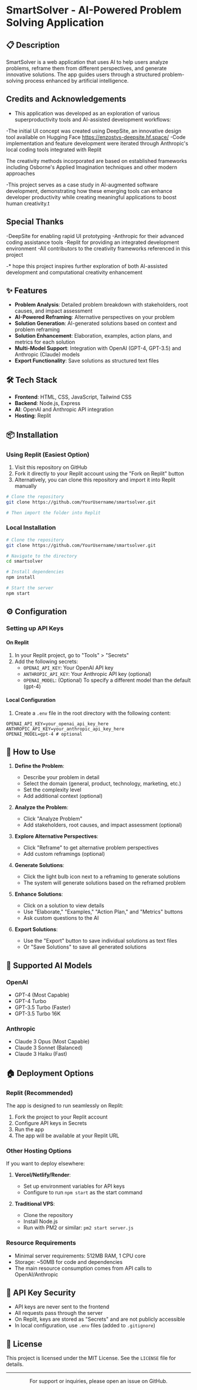 # SmartSolver - AI-Powered Problem Solving Application


## 📋 Description

SmartSolver is a web application that uses AI to help users analyze problems, reframe them from different perspectives, and generate innovative solutions. The app guides users through a structured problem-solving process enhanced by artificial intelligence. 

## Credits and Acknowledgements

- This application was developed as an exploration of various superproductivity tools and AI-assisted development workflows:

-The initial UI concept was created using DeepSite, an innovative design tool available on Hugging Face https://enzostvs-deepsite.hf.space/
-Code implementation and feature development were iterated through Anthropic's local coding tools integrated with Replit

The creativity methods incorporated are based on established frameworks including Osborne's Applied Imagination techniques and other modern approaches

-This project serves as a case study in AI-augmented software development, demonstrating how these emerging tools can enhance developer productivity while creating meaningful applications to boost human creativity.t

## Special Thanks

-DeepSite for enabling rapid UI prototyping
-Anthropic for their advanced coding assistance tools
-Replit for providing an integrated development environment
-All contributors to the creativity frameworks referenced in this project

-* hope this project inspires further exploration of both AI-assisted development and computational creativity enhancement
## ✨ Features

- **Problem Analysis**: Detailed problem breakdown with stakeholders, root causes, and impact assessment
- **AI-Powered Reframing**: Alternative perspectives on your problem
- **Solution Generation**: AI-generated solutions based on context and problem reframing
- **Solution Enhancement**: Elaboration, examples, action plans, and metrics for each solution
- **Multi-Model Support**: Integration with OpenAI (GPT-4, GPT-3.5) and Anthropic (Claude) models
- **Export Functionality**: Save solutions as structured text files

## 🛠️ Tech Stack

- **Frontend**: HTML, CSS, JavaScript, Tailwind CSS
- **Backend**: Node.js, Express
- **AI**: OpenAI and Anthropic API integration
- **Hosting**: Replit

## 📦 Installation

### Using Replit (Easiest Option)

1. Visit this repository on GitHub
2. Fork it directly to your Replit account using the "Fork on Replit" button
3. Alternatively, you can clone this repository and import it into Replit manually

```bash
# Clone the repository
git clone https://github.com/YourUsername/smartsolver.git

# Then import the folder into Replit
```

### Local Installation

```bash
# Clone the repository
git clone https://github.com/YourUsername/smartsolver.git

# Navigate to the directory
cd smartsolver

# Install dependencies
npm install

# Start the server
npm start
```

## ⚙️ Configuration

### Setting up API Keys

#### On Replit
1. In your Replit project, go to "Tools" > "Secrets"
2. Add the following secrets:
   - `OPENAI_API_KEY`: Your OpenAI API key
   - `ANTHROPIC_API_KEY`: Your Anthropic API key (optional)
   - `OPENAI_MODEL`: (Optional) To specify a different model than the default (gpt-4)

#### Local Configuration
1. Create a `.env` file in the root directory with the following content:
```
OPENAI_API_KEY=your_openai_api_key_here
ANTHROPIC_API_KEY=your_anthropic_api_key_here
OPENAI_MODEL=gpt-4 # optional
```

## 🧠 How to Use

1. **Define the Problem**:
   - Describe your problem in detail
   - Select the domain (general, product, technology, marketing, etc.)
   - Set the complexity level
   - Add additional context (optional)

2. **Analyze the Problem**:
   - Click "Analyze Problem"
   - Add stakeholders, root causes, and impact assessment (optional)

3. **Explore Alternative Perspectives**:
   - Click "Reframe" to get alternative problem perspectives
   - Add custom reframings (optional)

4. **Generate Solutions**:
   - Click the light bulb icon next to a reframing to generate solutions
   - The system will generate solutions based on the reframed problem

5. **Enhance Solutions**:
   - Click on a solution to view details
   - Use "Elaborate," "Examples," "Action Plan," and "Metrics" buttons
   - Ask custom questions to the AI

6. **Export Solutions**:
   - Use the "Export" button to save individual solutions as text files
   - Or "Save Solutions" to save all generated solutions

## 🔄 Supported AI Models

### OpenAI
- GPT-4 (Most Capable)
- GPT-4 Turbo
- GPT-3.5 Turbo (Faster)
- GPT-3.5 Turbo 16K

### Anthropic
- Claude 3 Opus (Most Capable)
- Claude 3 Sonnet (Balanced)
- Claude 3 Haiku (Fast)

## 🏠 Deployment Options

### Replit (Recommended)
The app is designed to run seamlessly on Replit:
1. Fork the project to your Replit account
2. Configure API keys in Secrets
3. Run the app
4. The app will be available at your Replit URL

### Other Hosting Options
If you want to deploy elsewhere:

1. **Vercel/Netlify/Render**:
   - Set up environment variables for API keys
   - Configure to run `npm start` as the start command

2. **Traditional VPS**:
   - Clone the repository
   - Install Node.js
   - Run with PM2 or similar: `pm2 start server.js`

### Resource Requirements
- Minimal server requirements: 512MB RAM, 1 CPU core
- Storage: ~50MB for code and dependencies
- The main resource consumption comes from API calls to OpenAI/Anthropic

## 🔐 API Key Security

- API keys are never sent to the frontend
- All requests pass through the server
- On Replit, keys are stored as "Secrets" and are not publicly accessible
- In local configuration, use `.env` files (added to `.gitignore`)

## 📜 License

This project is licensed under the MIT License. See the `LICENSE` file for details.

---

<p align="center">
  For support or inquiries, please open an issue on GitHub.
</p>
